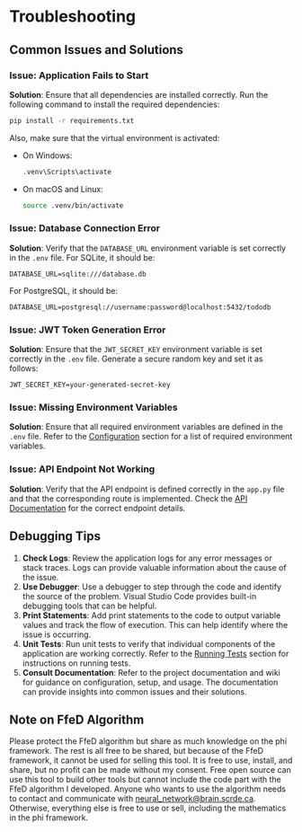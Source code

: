 # Troubleshooting

## Common Issues and Solutions

### Issue: Application Fails to Start
**Solution**: Ensure that all dependencies are installed correctly. Run the following command to install the required dependencies:
```bash
pip install -r requirements.txt
```
Also, make sure that the virtual environment is activated:
- On Windows:
  ```bash
  .venv\Scripts\activate
  ```
- On macOS and Linux:
  ```bash
  source .venv/bin/activate
  ```

### Issue: Database Connection Error
**Solution**: Verify that the `DATABASE_URL` environment variable is set correctly in the `.env` file. For SQLite, it should be:
```env
DATABASE_URL=sqlite:///database.db
```
For PostgreSQL, it should be:
```env
DATABASE_URL=postgresql://username:password@localhost:5432/tododb
```

### Issue: JWT Token Generation Error
**Solution**: Ensure that the `JWT_SECRET_KEY` environment variable is set correctly in the `.env` file. Generate a secure random key and set it as follows:
```env
JWT_SECRET_KEY=your-generated-secret-key
```

### Issue: Missing Environment Variables
**Solution**: Ensure that all required environment variables are defined in the `.env` file. Refer to the [Configuration](Configuration.md) section for a list of required environment variables.

### Issue: API Endpoint Not Working
**Solution**: Verify that the API endpoint is defined correctly in the `app.py` file and that the corresponding route is implemented. Check the [API Documentation](API_Documentation.md) for the correct endpoint details.

## Debugging Tips

1. **Check Logs**: Review the application logs for any error messages or stack traces. Logs can provide valuable information about the cause of the issue.
2. **Use Debugger**: Use a debugger to step through the code and identify the source of the problem. Visual Studio Code provides built-in debugging tools that can be helpful.
3. **Print Statements**: Add print statements to the code to output variable values and track the flow of execution. This can help identify where the issue is occurring.
4. **Unit Tests**: Run unit tests to verify that individual components of the application are working correctly. Refer to the [Running Tests](Getting_Started.md#running-tests) section for instructions on running tests.
5. **Consult Documentation**: Refer to the project documentation and wiki for guidance on configuration, setup, and usage. The documentation can provide insights into common issues and their solutions.

## Note on FfeD Algorithm

Please protect the FfeD algorithm but share as much knowledge on the phi framework. The rest is all free to be shared, but because of the FfeD framework, it cannot be used for selling this tool. It is free to use, install, and share, but no profit can be made without my consent. Free open source can use this tool to build other tools but cannot include the code part with the FfeD algorithm I developed. Anyone who wants to use the algorithm needs to contact and communicate with neural_network@brain.scrde.ca. Otherwise, everything else is free to use or sell, including the mathematics in the phi framework.
